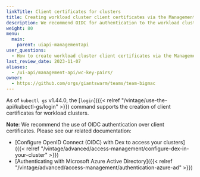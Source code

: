 ```yaml
---
linkTitle: Client certificates for clusters
title: Creating workload cluster client certificates via the Management API
description: We recommend OIDC for authentication to the workload cluster Kubernetes API. However, in some scenarios, client certificates are a viable alternative. Here we explain how to create such certificates via the Management API.
weight: 80
menu:
  main:
    parent: uiapi-managementapi
user_questions:
  - How to create workload cluster client certificates via the Management API?
last_review_date: 2023-11-07
aliases:
  - /ui-api/management-api/wc-key-pairs/
owner:
  - https://github.com/orgs/giantswarm/teams/team-bigmac
---
```


As of `kubectl gs` v1.44.0, the [`login`]({{< relref "/vintage/use-the-api/kubectl-gs/login" >}}) command supports the creation of client certificates for workload clusters.

**Note**: We recommend the use of OIDC authentication over client certificates. Please see our related documentation:

- [Configure OpenID Connect (OIDC) with Dex to access your clusters]({{< relref "/vintage/advanced/access-management/configure-dex-in-your-cluster" >}})
- [Authenticating with Microsoft Azure Active Directory]({{< relref "/vintage/advanced/access-management/authentication-azure-ad" >}})
